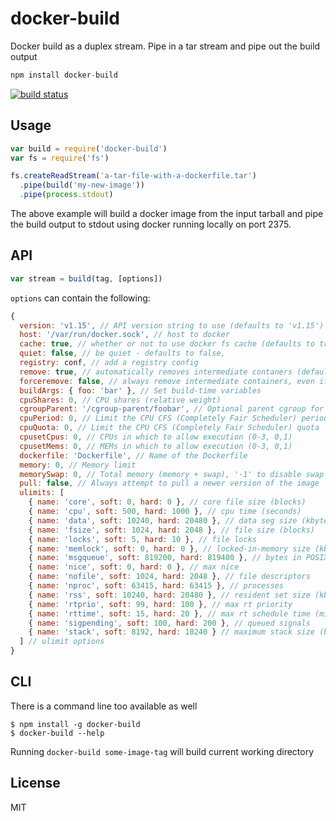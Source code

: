# docker-build

Docker build as a duplex stream. Pipe in a tar stream and pipe out the build output

``` js
npm install docker-build
```

[![build status](http://img.shields.io/travis/mafintosh/docker-build.svg?style=flat)](http://travis-ci.org/mafintosh/docker-build)

## Usage

``` js
var build = require('docker-build')
var fs = require('fs')

fs.createReadStream('a-tar-file-with-a-dockerfile.tar')
  .pipe(build('my-new-image'))
  .pipe(process.stdout)
```

The above example will build a docker image from the input tarball
and pipe the build output to stdout using docker running locally on port 2375.

## API

``` js
var stream = build(tag, [options])
```

`options` can contain the following:

``` js
{
  version: 'v1.15', // API version string to use (defaults to 'v1.15')
  host: '/var/run/docker.sock', // host to docker
  cache: true, // whether or not to use docker fs cache (defaults to true)
  quiet: false, // be quiet - defaults to false,
  registry: conf, // add a registry config
  remove: true, // automatically removes intermediate contaners (defaults to true)
  forceremove: false, // always remove intermediate containers, even if the build fails (defaults to false)
  buildArgs: { foo: 'bar' }, // Set build-time variables
  cpuShares: 0, // CPU shares (relative weight)
  cgroupParent: '/cgroup-parent/foobar', // Optional parent cgroup for the container
  cpuPeriod: 0, // Limit the CPU CFS (Completely Fair Scheduler) period
  cpuQuota: 0, // Limit the CPU CFS (Completely Fair Scheduler) quota
  cpusetCpus: 0, // CPUs in which to allow execution (0-3, 0,1)
  cpusetMems: 0, // MEMs in which to allow execution (0-3, 0,1)
  dockerfile: 'Dockerfile', // Name of the Dockerfile
  memory: 0, // Memory limit
  memorySwap: 0, // Total memory (memory + swap), '-1' to disable swap
  pull: false, // Always attempt to pull a newer version of the image
  ulimits: [
    { name: 'core', soft: 0, hard: 0 }, // core file size (blocks)
    { name: 'cpu', soft: 500, hard: 1000 }, // cpu time (seconds)
    { name: 'data', soft: 10240, hard: 20480 }, // data seg size (kbytes)
    { name: 'fsize', soft: 1024, hard: 2048 }, // file size (blocks)
    { name: 'locks', soft: 5, hard: 10 }, // file locks
    { name: 'memlock', soft: 0, hard: 0 }, // locked-in-memory size (kbytes)
    { name: 'msgqueue', soft: 819200, hard: 819400 }, // bytes in POSIX msg queues
    { name: 'nice', soft: 0, hard: 0 }, // max nice
    { name: 'nofile', soft: 1024, hard: 2048 }, // file descriptors
    { name: 'nproc', soft: 63415, hard: 63415 }, // processes
    { name: 'rss', soft: 10240, hard: 20480 }, // resident set size (kbytes)
    { name: 'rtprio', soft: 99, hard: 100 }, // max rt priority
    { name: 'rttime', soft: 15, hard: 20 }, // max rt schedule time (microseconds)
    { name: 'sigpending', soft: 100, hard: 200 }, // queued signals
    { name: 'stack', soft: 8192, hard: 10240 } // maximum stack size (bytes)
  ] // ulimit options
}
```

## CLI

There is a command line too available as well

```
$ npm install -g docker-build
$ docker-build --help
```

Running `docker-build some-image-tag` will build current working directory

## License

MIT
